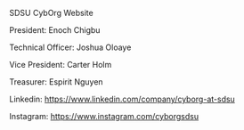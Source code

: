 SDSU CybOrg Website

President: Enoch Chigbu

Technical Officer: Joshua Oloaye

Vice President: Carter Holm

Treasurer: Espirit Nguyen

Linkedin: https://www.linkedin.com/company/cyborg-at-sdsu

Instagram: https://www.instagram.com/cyborgsdsu
